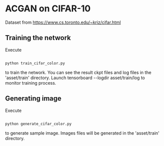 # ACGAN on CIFAR-10


Dataset from https://www.cs.toronto.edu/~kriz/cifar.html

## Training the network

Execute
<pre><code>
python train_cifar_color.py
</code></pre>
to train the network. You can see the result ckpt files and log files in the 'asset/train' directory.
Launch tensorboard --logdir asset/train/log to monitor training process.

##  Generating image
 
Execute
<pre><code>
python generate_cifar_color.py
</code></pre>
to generate sample image.  Images files will be generated in the 'asset/train' directory.
